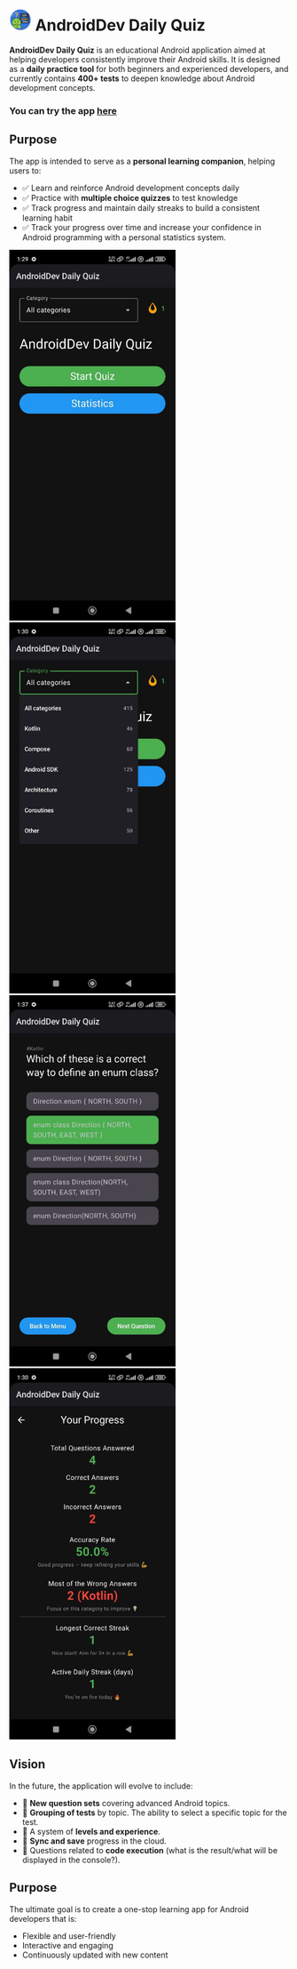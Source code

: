 # <img src="https://github.com/CNJerry-IvanovVyacheslav/AndroidDev_Daily_Quiz/blob/b77231f21e0305aac8a3589f150f0499f3d10850/app/src/main/res/mipmap-hdpi/ic_launcher_round.webp" width="40"> AndroidDev Daily Quiz

**AndroidDev Daily Quiz** is an educational Android application aimed at helping developers consistently improve their Android skills. It is designed as a **daily practice tool** for both beginners and experienced developers, and currently contains **400+ tests** to deepen knowledge about Android development concepts.

### You can try the app [here](https://github.com/CNJerry-IvanovVyacheslav/AndroidDev_Daily_Quiz/releases)

## Purpose

The app is intended to serve as a **personal learning companion**, helping users to:  

- ✅ Learn and reinforce Android development concepts daily  
- ✅ Practice with **multiple choice quizzes** to test knowledge  
- ✅ Track progress and maintain daily streaks to build a consistent learning habit 
- ✅ Track your progress over time and increase your confidence in Android programming with a personal statistics system.

<img src="https://github.com/CNJerry-IvanovVyacheslav/AndroidDev_Daily_Quiz/blob/1e3eead4b6419ef07bb5530439afdcee7ce59875/screenshots/photo_1_2025-10-14_13-30-50.jpg" width="300"> <img src="https://github.com/CNJerry-IvanovVyacheslav/AndroidDev_Daily_Quiz/blob/1e3eead4b6419ef07bb5530439afdcee7ce59875/screenshots/photo_2_2025-10-14_13-30-50.jpg" width="300"> <img src="https://github.com/CNJerry-IvanovVyacheslav/AndroidDev_Daily_Quiz/blob/4705d2749dff34c1298ae2467e3596fed008b1da/screenshots/photo_2025-10-14_13-37-20.jpg" width="300"> <img src="https://github.com/CNJerry-IvanovVyacheslav/AndroidDev_Daily_Quiz/blob/1e3eead4b6419ef07bb5530439afdcee7ce59875/screenshots/photo_3_2025-10-14_13-30-50.jpg" width="300">

## Vision

In the future, the application will evolve to include:  

- 🌟 **New question sets** covering advanced Android topics.
- 🌟 **Grouping of tests** by topic. The ability to select a specific topic for the test. 
- 🌟 A system of **levels and experience**.
- 🌟 **Sync and save** progress in the cloud.
- 🌟 Questions related to **code execution** (what is the result/what will be displayed in the console?).

## Purpose

The ultimate goal is to create a one-stop learning app for Android developers that is:

- Flexible and user-friendly
- Interactive and engaging
- Continuously updated with new content

